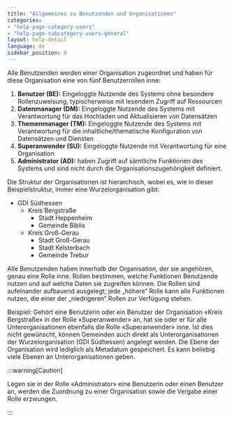 ```yaml
---
title: "Allgemeines zu Benutzenden und Organisationen"
categories:
- "help-page-category-users"
- "help-page-subcategory-users-general"
layout: help-detail
language: de
sidebar_position: 0
---
```


Alle Benutzenden werden einer Organisation zugeordnet und haben für diese Organisation eine von fünf Benutzerrollen inne:

1.	**Benutzer (BE):** Eingeloggte Nutzende des Systems ohne besondere Rollenzuweisung, typischerweise mit lesendem Zugriff auf Ressourcen
2.	**Datenmanager (DM):** Eingeloggte Nutzende des Systems mit Verantwortung für das Hochladen und Aktualisieren von Datensätzen
3.	**Themenmanager (TM):** Eingeloggte Nutzende des Systems mit Verantwortung für die inhaltliche/thematische Konfiguration von Datensätzen und Diensten
4.	**Superanwender (SU):** Eingeloggte Nutzende mit Verantwortung für eine Organisation
5.	**Administrator (AD):** haben Zugriff auf sämtliche Funktionen des Systems und sind nicht durch die Organisationszugehörigkeit definiert.

Die Struktur der Organisationen ist hierarchisch, wobei es, wie in dieser Beispielstruktur, immer eine Wurzelorganisation gibt:

* GDI Südhessen
    * Kreis Bergstraße
        * Stadt Heppenheim
        * Gemeinde Biblis
    * Kreis Groß-Gerau
        * Stadt Groß-Gerau
        * Stadt Kelsterbach
        * Gemeinde Trebur

Alle Benutzenden haben innerhalb der Organisation, der sie angehören, genau eine Rolle inne. Rollen bestimmen, welche Funktionen Benutzende nutzen und auf welche Daten sie zugreifen können. Die Rollen sind aufeinander aufbauend ausgelegt; jede „höhere“ Rolle kann alle Funktionen nutzen, die einer der „niedrigeren“ Rollen zur Verfügung stehen. 

Beispiel: Gehört eine Benutzerin oder ein Benutzer der Organisation &laquo;Kreis Bergstraße&raquo; in der Rolle &laquo;Superanwender&raquo; an, hat sie oder er für alle Unterorganisationen ebenfalls die Rolle &laquo;Superanwender&raquo; inne. Ist dies nicht gewünscht, können Gemeinden auch direkt als Unterorganisationen der Wurzelorganisation (GDI Südhessen) angelegt werden. Die Ebene der Organisation wird lediglich als Metadatum gespeichert. Es kann beliebig viele Ebenen an Unterorganisationen geben.

:::warning[Caution]

Legen sie in der Rolle &laquo;Administrator&raquo; eine Benutzerin oder einen Benutzer an, werden die Zuordnung zu einer Organisation sowie die Vergabe einer Rolle erzwungen.

:::